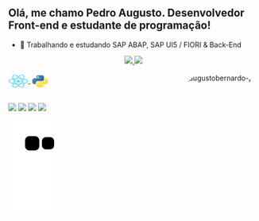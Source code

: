 ## Olá, me chamo Pedro Augusto. Desenvolvedor Front-end e estudante de programação!
  - 💼 Trabalhando e estudando SAP ABAP, SAP UI5 / FIORI & Back-End

<div align="center">
  <a href="https://github.com/PedroVonMises">
  <img height="180em" src="https://github-readme-stats.vercel.app/api?username=augustobernardo&theme=dark&show_icons=true"/>
  <img height="180em" src="https://github-readme-stats.vercel.app/api/top-langs/?username=augustobernardo&layout=compact&langs_count=7&theme=dark"/>
</div>
  
<div style="display: inline_block"><br>
  <img align="center" alt="augustobernardo-React" height="30" width="40" src="https://raw.githubusercontent.com/devicons/devicon/master/icons/react/react-original.svg">
  <img align="center" alt="augustobernardo-python" height="30" width="40" src="https://raw.githubusercontent.com/devicons/devicon/master/icons/python/python-original.svg">
  <img align="right" alt="augustobernardo-pic" height="150" style="border-radius:50px;" src="https://cdn.discordapp.com/attachments/762161790398103624/956991251612311614/discordavatar-pedrov.png">
</div>
  
  ##
 
<div> 
  <a href="https://www.youtube.com/channel/UCnTT4xOUEmc8boiuiptxPsw" target="_blank"><img src="https://img.shields.io/badge/YouTube-FF0000?style=for-the-badge&logo=youtube&logoColor=white" target="_blank"></a>
  <a href="https://www.instagram.com/von.lockhart/" target="_blank"><img src="https://img.shields.io/badge/-Instagram-%23E4405F?style=for-the-badge&logo=instagram&logoColor=white" target="_blank"></a>
  <a href = "mailto:gutooliveira027@gmail.com"><img src="https://img.shields.io/badge/-Gmail-%23333?style=for-the-badge&logo=gmail&logoColor=white" target="_blank"></a>
  <a href="https://www.linkedin.com/in/augusto-bernardo-de-oliveira-a336b4214/" target="_blank"><img src="https://img.shields.io/badge/-LinkedIn-%230077B5?style=for-the-badge&logo=linkedin&logoColor=white" target="_blank"></a> 
 
  ![Snake animation](https://github.com/rafaballerini/rafaballerini/blob/output/github-contribution-grid-snake.svg)
 
</div>
